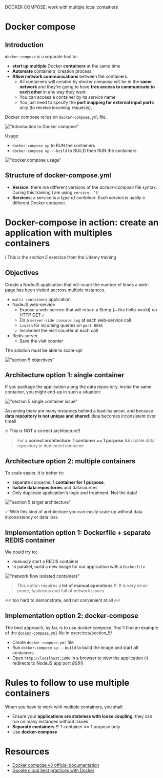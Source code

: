 DOCKER COMPOSE: work with multiple local containers




# Docker compose

## Introduction

`docker-compose` is a separate tool to:
* **start up multiple** Docker **containers** at the same time
* **Automate** containers' creation process
* **Allow network communications** between the containers.
  * All containers will created by _docker compose_ will be in the **same network** and they're going to have **free access to communicate to each other** in any way they want. 
  * You can access a container by its _service_ name
  * You just need to specify the **port mapping for external input ports** only (to receive incoming requests).

Docker compose relies on `docker-compose.yml` file.

!["introduction to Docker compose"](images/24_docker_compose_introduction.png "introduction to Docker compose")


Usage:
* `docker-compose up` to RUN the containers
* `docker-compose up --build` to BUILD then RUN the containers

!["docker compose usage"](images/25_docker_compose_commands.png "docker compose usage")


## Structure of docker-compose.yml 

* **Version**: there are different versions of the _docker-compose_ file syntax. During this training I am using `version: '3'`
* **Services**: a service is a _type of container_. Each service is usally a different Docker container.



# Docker-compose in action: create an application with multiples containers

:information_source: This is the _section 5_ exercice from the Udemy training

## Objectives

Create a NodeJS application that will count the number of times a web-page has been visited accross multiple instances.
* `multi containers` application
* NodeJS web-service
  * Expose a web-service that will return a String (~ like hello-world) on HTTP GET `/`
  * Do a `server-side console log` at each web-service call
  * `Listen` for incoming queries on `port 8080`
  * Increment the visit counter at each call
* Redis server
  * Save the visit counter

The solution must be able to scale-up!

!["section 5 objectives"](images/20_objectives_section_5.png "section 5 objectives")


## Architecture option 1: single container

If you package the application along the data repository, _inside_ the same container, you might end-up in such a situation: 

!["section 5 single container issue"](images/21_single_container_issues.png "section 5 single container issue")

Assuming there are many instances behind a load-balancer, and because **data repository is not unique and shared**: data becomes inconsistent over time!! 

:fire: This is NOT a correct architecture!!

> For a **correct architecture: 1 container == 1 purpose** && isolate data repository in dedicated container


## Architecture option 2: multiple containers

To scale easier, it is better to:
* separate concerns: **1 container for 1 purpose**. 
* **Isolate data repositories** and datasources
* Only duplicate application's logic and treatment. Not the data!

!["section 5 target architecture"](images/22_multiple_containes_architecture.png "section 5 target architecture")

:white_check_mark: With this kind of architecture you can easily scale up without data inconsistency or data loss.


## Implementation option 1: Dockerfile + separate REDIS container

We could try to: 
* _manually_ start a REDIS container 
* In parallel, build a new image for our application with a `Dockerfile`

!["network flow isolated containers"](images/23_network_flows_isolated_containers.png "network flow isolated containers")


> This option requires a **lot of manual operations** !!! It is very error-prone, fastidious and full of network issues

:fire::fire: too hard to demonstrate, and not convenient at all :fire::fire:


## Implementation option 2: docker-compose

The best approach, by far, is to use _docker compose_. You'll find an example of the [`docker-compose.yml`](./exercices/section_5/docker-compose.yml) file in exercices/section_5/

* Create `docker-compose.yml` file
* Run `docker-compose up --build` to build the image and start all containers
* Open `http://localhost:5000` in a browser to view the application (it redirects to NodeJS app port _8081_)



# Rules to follow to use multiple containers

When you have to work with multiple containers, you shall:
* Ensure your **applications are stateless with loose coupling**: they can run on many instances without issues
* **Separate containers** !!! 1 container == 1 purpose only
* Use **docker-compose**



# Resources

* [Docker compose v3 official documentation](https://docs.docker.com/compose/compose-file/compose-file-v3/)
* [Google cloud best practices with Docker](https://cloud.google.com/architecture/best-practices-for-building-containers#build-the-smallest-image-possible)



